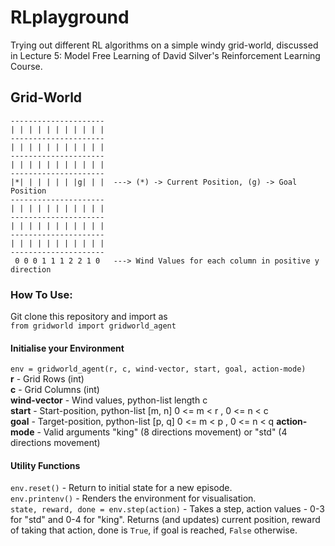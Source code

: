 # RLplayground
Trying out different RL algorithms on a simple windy grid-world, discussed in Lecture 5: Model Free Learning of David Silver's Reinforcement Learning Course.
## Grid-World
```
---------------------
| | | | | | | | | | |
---------------------
| | | | | | | | | | |
---------------------
| | | | | | | | | | |                  
---------------------
|*| | | | | | |g| | |  ---> (*) -> Current Position, (g) -> Goal Position
---------------------
| | | | | | | | | | |
---------------------
| | | | | | | | | | |
---------------------
| | | | | | | | | | |              
---------------------                  
 0 0 0 1 1 1 2 2 1 0   ---> Wind Values for each column in positive y direction
```
 ### How To Use:
 Git clone this repository and import as   
 ```from gridworld import gridworld_agent```
 
 #### Initialise your Environment 
 ```env = gridworld_agent(r, c, wind-vector, start, goal, action-mode)```  
 **r** - Grid Rows (int)  
 **c** - Grid Columns (int)  
 **wind-vector** - Wind values, python-list length c  
 **start** - Start-position, python-list [m, n]  0 <= m < r , 0 <= n < c   
 **goal** -  Target-position, python-list [p, q]  0 <= m < p , 0 <= n < q
 **action-mode** - Valid arguments "king" (8 directions movement) or "std" (4 directions movement)

#### Utility Functions
`env.reset()` - Return to initial state for a new episode.  
`env.printenv()` - Renders the environment for visualisation.   
`state, reward, done = env.step(action)` - Takes a step, action values - 0-3  for "std" and 0-4 for "king". Returns (and updates) current position, reward of taking that action, done is `True`, if goal is reached, `False` otherwise.
